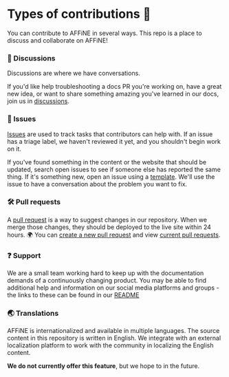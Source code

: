 # Types of contributions :memo:
You can contribute to AFFiNE in several ways. This repo is a place to discuss and collaborate on AFFiNE!

### :mega: Discussions
Discussions are where we have conversations.

If you'd like help troubleshooting a docs PR you're working on, have a great new idea, or want to share something amazing you've learned in our docs, join us in [discussions](https://github.com/toeverything/AFFiNE/discussions).

### :lady_beetle: Issues
[Issues](https://docs.github.com/en/github/managing-your-work-on-github/about-issues) are used to track tasks that contributors can help with. If an issue has a triage label, we haven't reviewed it yet, and you shouldn't begin work on it.

If you've found something in the content or the website that should be updated, search open issues to see if someone else has reported the same thing. If it's something new, open an issue using a [template](https://github.com/toeverything/AFFiNE/issues/new/choose). We'll use the issue to have a conversation about the problem you want to fix.

### :hammer_and_wrench: Pull requests
A [pull request](https://docs.github.com/en/github/collaborating-with-issues-and-pull-requests/about-pull-requests) is a way to suggest changes in our repository. When we merge those changes, they should be deployed to the live site within 24 hours. :earth_africa:
You can [create a new pull request](https://github.com/toeverything/AFFiNE/compare) and view [current pull requests](https://github.com/toeverything/AFFiNE/pulls).

### :question: Support
We are a small team working hard to keep up with the documentation demands of a continuously changing product. 
You may be able to find additional help and information on our social media platforms and groups - the links to these can be found in our [README](../README.md)

### :earth_asia: Translations

AFFiNE is internationalized and available in multiple languages. The source content in this repository is written in English. We integrate with an external localization platform to work with the community in localizing the English content.

**We do not currently offer this feature**, but we hope to in the future.
